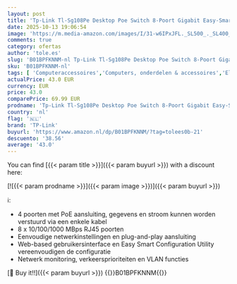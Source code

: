 ```yaml
---
layout: post
title: 'Tp-Link Tl-Sg108Pe Desktop Poe Switch 8-Poort Gigabit Easy-Smart-Switch  4 Poe-Poorten Format Standard Zwart'
date: 2025-10-13 19:06:54
image: 'https://m.media-amazon.com/images/I/31-w6IPxJFL._SL500_._SL400_.jpg'
comments: true
category: ofertas
author: 'tole.es'
slug: 'B01BPFKNNM-nl Tp-Link Tl-Sg108Pe Desktop Poe Switch 8-Poort Gigabit...'
sku: 'B01BPFKNNM-nl'
tags: [ 'Computeraccessoires','Computers, onderdelen & accessoires','Elektronica','Laptop accessoires','Laptop standaards','Netwerkapparaten','Netwerkswitches','tp-link','🇳🇱', ]
actualPrice: 43.0 EUR
currency: EUR
price: 43.0
comparePrice: 69.99 EUR
prodname: 'Tp-Link Tl-Sg108Pe Desktop Poe Switch 8-Poort Gigabit Easy-Smart-Switch  4 Poe-Poorten Format Standard Zwart'
country: 'nl'
flag: '🇳🇱'
brand: 'TP-Link'
buyurl: 'https://www.amazon.nl/dp/B01BPFKNNM/?tag=tolees0b-21'
descuento: '38.56'
average: '43.0'
---
```


You can find [{{< param title >}}]({{< param buyurl >}}) with a discount here:

[![{{< param prodname >}}]({{< param image >}})]({{< param buyurl >}})

ℹ️:

- 4 poorten met PoE aansluiting, gegevens en stroom kunnen worden verstuurd via een enkele kabel
- 8 x 10/100/1000 MBps RJ45 poorten
- Eenvoudige netwerkinstellingen en plug-and-play aansluiting
- Web-based gebruikersinterface en Easy Smart Configuration Utility vereenvoudigen de configuratie
- Netwerk monitoring, verkeersprioriteiten en VLAN functies

[🛒 Buy it!!]({{< param buyurl >}})
{{<world>}}B01BPFKNNM{{</world>}}
